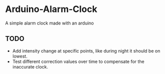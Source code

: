 # Arduino-Alarm-Clock
A simple alarm clock made with an arduino

## TODO
- Add intensity change at specific points, like during night it should be on lowest.
- Test different correction values over time to compensate for the inaccurate clock.
